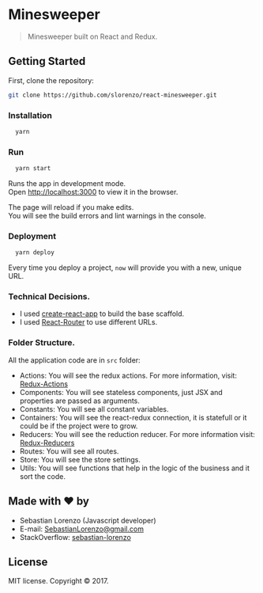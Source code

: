 # Minesweeper

> Minesweeper built on React and Redux.

## Getting Started

First, clone the repository:

```bash
git clone https://github.com/slorenzo/react-minesweeper.git
```

### Installation

```sh
  yarn
```

### Run

```sh
  yarn start
```

Runs the app in development mode.<br>
Open [http://localhost:3000](http://localhost:3000) to view it in the browser.

The page will reload if you make edits.<br>
You will see the build errors and lint warnings in the console.

### Deployment

```sh
  yarn deploy
```

Every time you deploy a project, `now` will provide you with a new, unique URL.

### Technical Decisions.

- I used [create-react-app](https://github.com/facebookincubator/create-react-app) to build the base scaffold.
- I used [React-Router](https://reacttraining.com/react-router/web) to use different URLs.

### Folder Structure.

All the application code are in `src` folder:
- Actions: You will see the redux actions. For more information, visit: [Redux-Actions](http://redux.js.org/docs/basics/Actions.html)
- Components: You will see stateless components, just JSX and properties are passed as arguments.
- Constants: You will see all constant variables.
- Containers: You will see the react-redux connection, it is statefull or it could be if the project were to grow.
- Reducers: You will see the reduction reducer. For more information visit: [Redux-Reducers](http://redux.js.org/docs/basics/Reducers.html)
- Routes: You will see all routes.
- Store: You will see the store settings.
- Utils: You will see functions that help in the logic of the business and it sort the code.

## Made with ❤ by

- Sebastian Lorenzo (Javascript developer)
- E-mail: [SebastianLorenzo@gmail.com](mailto:SebastianLorenzo@gmail.com)
- StackOverflow: [sebastian-lorenzo](http://stackoverflow.com/users/1741027/sebastian-lorenzo?tab=profile)

## License

MIT license. Copyright © 2017.